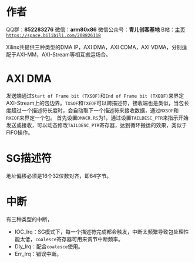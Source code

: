﻿# 作者
QQ群：**852283276**
微信：**arm80x86**
微信公众号：**青儿创客基地**
B站：[主页 `https://space.bilibili.com/208826118`](https://space.bilibili.com/208826118)

Xilinx共提供三种类型的DMA IP，AXI DMA，AXI CDMA，AXI VDMA，分别适配于AXI-MM，AXI-Stream等相互搬运场合。

# AXI DMA
发送端通过`Start of Frame bit (TXSOF)`和`End of Frame bit (TXEOF)`来界定AXI-Stream上的包边界。`TXSOF`和`TXEOF`可以跨描述符，接收端也是类似，当包长度超过一个描述符长度时，会自动取下一个描述符来接收数据，通过`RXSOF`和`RXEOF`来界定一个包。
首先设置`DMACR.RS`为1，通过设置`TAILDESC_PTR`来指示开始发送或接收，可以动态修改`TAILDESC_PTR`寄存器，达到循环搬运的效果，类似于FIFO操作。

# SG描述符
地址偏移必须是16个32位数对齐，即64字节。 

# 中断
有三种类型的中断，

- IOC_Irq：SG模式下，每一个描述符完成都会触发，中断太频繁导致包处理性能太低，`coalesce`寄存器可用来调节中断频率。
- Dly_Irq：配合`coalesce`使用。
- Err_Irq：错误中断。



